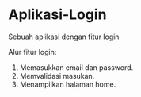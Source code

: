 # Aplikasi-Login
Sebuah aplikasi dengan fitur login

Alur fitur login:
1. Memasukkan email dan password.
2. Memvalidasi masukan.
3. Menampilkan halaman home.
